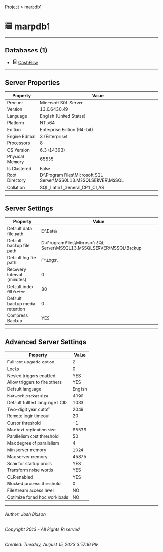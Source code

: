 #### 

[Project](../index.md) > marpdb1

# ![Server](../Images/ntServer.png) marpdb1

---

## <a name="#databases"></a>Databases (1)

* ![Database](../Images/Database.png) [CashFlow](User_databases/CashFlow/index.md)


---

## <a name="#serverproperties"></a>Server Properties

| Property | Value |
|---|---|
| Product | Microsoft SQL Server |
| Version | 13.0.6430.49 |
| Language | English (United States) |
| Platform | NT x64 |
| Edition | Enterprise Edition (64-bit) |
| Engine Edition | 3 (Enterprise) |
| Processors | 8 |
| OS Version | 6.3 (14393) |
| Physical Memory | 65535 |
| Is Clustered | False |
| Root Directory | D:\\Program Files\\Microsoft SQL Server\\MSSQL13.MSSQLSERVER\\MSSQL |
| Collation | SQL_Latin1_General_CP1_CI_AS |


---

## <a name="#serversettings"></a>Server Settings

| Property | Value |
|---|---|
| Default data file path | E:\\Data\\ |
| Default backup file path | D:\\Program Files\\Microsoft SQL Server\\MSSQL13.MSSQLSERVER\\MSSQL\\Backup |
| Default log file path | F:\\Logs\\ |
| Recovery Interval (minutes) | 0 |
| Default index fill factor | 80 |
| Default backup media retention | 0 |
| Compress Backup | YES |


---

## <a name="#advancedserversettings"></a>Advanced Server Settings

| Property | Value |
|---|---|
| Full text upgrade option | 2 |
| Locks | 0 |
| Nested triggers enabled | YES |
| Allow triggers to fire others | YES |
| Default language | English |
| Network packet size | 4096 |
| Default fulltext language LCID | 1033 |
| Two-digit year cutoff | 2049 |
| Remote login timeout | 20 |
| Cursor threshold | -1 |
| Max text replication size | 65536 |
| Parallelism cost threshold | 50 |
| Max degree of parallelism | 4 |
| Min server memory | 1024 |
| Max server memory | 45875 |
| Scan for startup procs | YES |
| Transform noise words | YES |
| CLR enabled | YES |
| Blocked process threshold | 0 |
| Filestream access level | NO |
| Optimize for ad hoc workloads | NO |


---

###### Author:  Josh Dixson

###### Copyright 2023 - All Rights Reserved

###### Created: Tuesday, August 15, 2023 3:57:16 PM

